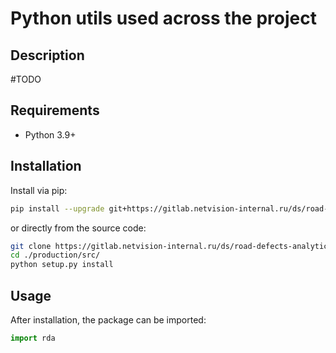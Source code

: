 # Python utils used across the project

## Description

#TODO

## Requirements

* Python 3.9+

## Installation

Install via pip:

```bash
pip install --upgrade git+https://gitlab.netvision-internal.ru/ds/road-defects-analytics/road_distress_estimation#subdirectory=production/src
```

or directly from the source code:

```bash
git clone https://gitlab.netvision-internal.ru/ds/road-defects-analytics/road_distress_estimation.git
cd ./production/src/
python setup.py install
```

## Usage

After installation, the package can be imported:

```python
import rda
```
